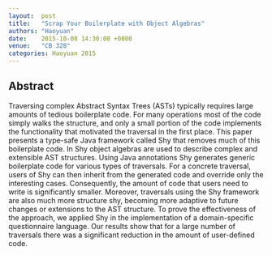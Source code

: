 ```yaml
--- 
layout:  post 
title:   "Scrap Your Boilerplate with Object Algebras"
authors: "Haoyuan"
date:    2015-10-08 14:30:00 +0800
venue:   "CB 328"
categories: Haoyuan 2015
--- 
```

## Abstract

Traversing complex Abstract Syntax Trees (ASTs) typically requires
large amounts of tedious boilerplate code. For many operations most of
the code simply walks the structure, and only a small portion of the
code implements the functionality that motivated the traversal in the
first place. This paper presents a type-safe Java framework called Shy
that removes much of this boilerplate code. In Shy object algebras are
used to describe complex and extensible AST structures. Using Java
annotations Shy generates generic boilerplate code for various types
of traversals. For a concrete traversal, users of Shy can then inherit
from the generated code and override only the interesting
cases. Consequently, the amount of code that users need to write is
significantly smaller. Moreover, traversals using the Shy framework
are also much more structure shy, becoming more adaptive to future
changes or extensions to the AST structure. To prove the effectiveness
of the approach, we applied Shy in the implementation of a
domain-specific questionnaire language. Our results show that for a
large number of traversals there was a significant reduction in the
amount of user-defined code.

